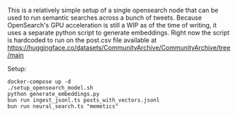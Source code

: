 This is a relatively simple setup of a single opensearch node that can be used to run semantic searches across a bunch of tweets. Because OpenSearch's GPU acceleration is still a WIP as of the time of writing, it uses a separate python script to generate embeddings. Right now the script is hardcoded to run on the post.csv file available at https://huggingface.co/datasets/CommunityArchive/CommunityArchive/tree/main

Setup:  
```
docker-compose up -d 
./setup_opensearch_model.sh
python generate_embeddings.py
bun run ingest_jsonl.ts posts_with_vectors.jsonl
bun run neural_search.ts "memetics"
```